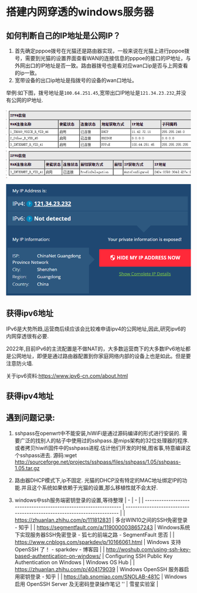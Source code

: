 # 搭建内网穿透的windows服务器

## 如何判断自己的IP地址是公网IP？

1. 首先确定pppoe拨号在光猫还是路由器实现，一般来说在光猫上进行pppoe拨号，需要到光猫的设置界面查看WAN的连接信息的pppoe的接口的IP地址，与外网出口的IP地址是否一致。路由器拨号也是看对应wan口ip是否与上网查看的ip一致。
2. 宽带设备的出口ip地址是指拨号的设备的wan口地址。
      
举例:如下图，拨号地址是`100.64.251.45`,宽带出口IP地址是`121.34.23.232`,并没有公网的IP地址.

![](2022-12-20-17-33-59.png)

![](2022-12-20-17-36-08.png)

## 获得ipv6地址

IPv6是大势所趋,运营商后续应该会比较难申请ipv4的公网地址,因此,研究ipv6的内网穿透很有必要.

2022年,目前IPv6的主流配置是不做NAT的，大多数运营商下的大多数IPv6地址都是公网地址，即便是通过路由器配置到你家庭网络内部的设备上也是如此。但是要注意防火墙.

关于ipv6资料:https://www.ipv6-cn.com/about.html

## 获得ipv4地址 

## 遇到问题记录:
1. sshpass在openwrt中不能安装,hiWiFi是通过源码编译的形式进行安装的.
   需要广泛的找别人的帖子中使用过的sshpass.是mips架构的32位处理器的程序.或者拷贝hiwifi固件中的sshpass进程.估计他们开发的时候,图省事,特意编译这个sshpass进去.
   源码:wget http://sourceforge.net/projects/sshpass/files/sshpass/1.05/sshpass-1.05.tar.gz

2. 路由器DHCP模式下,ip不固定.
   光猫的DHCP没有特定的MAC地址绑定IP的功能.并且这个系统如果依赖于光猫的设置,那么移植性就不会太好.

3. windows中ssh服务端密钥登录的设置,等待整理
   | -                                                                | -                                                                       |
   | ---------------------------------------------------------------- | ----------------------------------------------------------------------- |
   | https://zhuanlan.zhihu.com/p/111812831                           | 多台WIN10之间的SSH免密登录 - 知乎                                       |
   | https://segmentfault.com/a/1190000038657243                      | Windows系统下实现服务器SSH免密登录 - 狐七的前端之路 - SegmentFault 思否 |
   | https://www.cnblogs.com/sparkdev/p/10166061.html                 | Windows 支持 OpenSSH 了！ - sparkdev - 博客园                           |
   | http://woshub.com/using-ssh-key-based-authentication-on-windows/ | Configuring SSH Public Key Authentication on Windows                    | Windows OS Hub |
   | https://zhuanlan.zhihu.com/p/404179039                           | Windows OpenSSH 服务器启用密钥登录 - 知乎                               |
   | https://lab.snomiao.com/SNOLAB-481C                              | Windows 启用 OpenSSH Server 及无密码登录操作笔记 ''                     | 雪星实验室     |